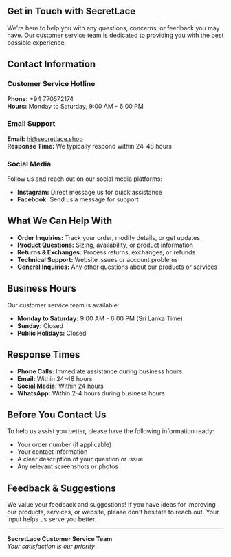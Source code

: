 ## Get in Touch with SecretLace

We're here to help you with any questions, concerns, or feedback you may have. Our customer service team is dedicated to providing you with the best possible experience.

## Contact Information

### Customer Service Hotline
**Phone:** +94 770572174  
**Hours:** Monday to Saturday, 9:00 AM - 6:00 PM

### Email Support
**Email:** hi@secretlace.shop  
**Response Time:** We typically respond within 24-48 hours

### Social Media
Follow us and reach out on our social media platforms:
- **Instagram:** Direct message us for quick assistance
- **Facebook:** Send us a message for support

## What We Can Help With

- **Order Inquiries:** Track your order, modify details, or get updates
- **Product Questions:** Sizing, availability, or product information
- **Returns & Exchanges:** Process returns, exchanges, or refunds
- **Technical Support:** Website issues or account problems
- **General Inquiries:** Any other questions about our products or services

## Business Hours

Our customer service team is available:
- **Monday to Saturday:** 9:00 AM - 6:00 PM (Sri Lanka Time)
- **Sunday:** Closed
- **Public Holidays:** Closed

## Response Times

- **Phone Calls:** Immediate assistance during business hours
- **Email:** Within 24-48 hours
- **Social Media:** Within 24 hours
- **WhatsApp:** Within 2-4 hours during business hours

## Before You Contact Us

To help us assist you better, please have the following information ready:
- Your order number (if applicable)
- Your contact information
- A clear description of your question or issue
- Any relevant screenshots or photos

## Feedback & Suggestions

We value your feedback and suggestions! If you have ideas for improving our products, services, or website, please don't hesitate to reach out. Your input helps us serve you better.

---

**SecretLace Customer Service Team**  
*Your satisfaction is our priority*

